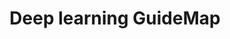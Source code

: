 ---
layout: single
title: Deep learning GuideMap
toc_label: Deep learning Guide Map
categories: 'Deeplearning'
tags: [Map, DeepLearning]
author_profile: false
search: false
use_tex: false
---